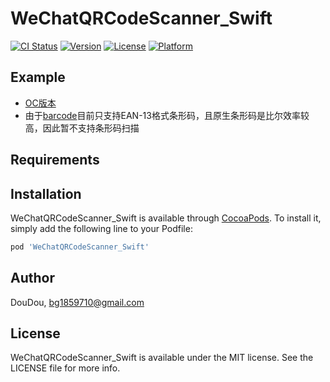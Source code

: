 # WeChatQRCodeScanner_Swift

[![CI Status](https://img.shields.io/travis/DouDou/WeChatQRCodeScanner_Swift.svg?style=flat)](https://travis-ci.org/DouDou/WeChatQRCodeScanner_Swift)
[![Version](https://img.shields.io/cocoapods/v/WeChatQRCodeScanner_Swift.svg?style=flat)](https://cocoapods.org/pods/WeChatQRCodeScanner_Swift)
[![License](https://img.shields.io/cocoapods/l/WeChatQRCodeScanner_Swift.svg?style=flat)](https://cocoapods.org/pods/WeChatQRCodeScanner_Swift)
[![Platform](https://img.shields.io/cocoapods/p/WeChatQRCodeScanner_Swift.svg?style=flat)](https://cocoapods.org/pods/WeChatQRCodeScanner_Swift)

## Example

* [OC版本](https://github.com/0x1306a94/WeChatQRCodeScanner)
* 由于[barcode](https://github.com/opencv/opencv_contrib/tree/4.x/modules/barcode)目前只支持EAN-13格式条形码，且原生条形码是比尔效率较高，因此暂不支持条形码扫描

## Requirements

## Installation

WeChatQRCodeScanner_Swift is available through [CocoaPods](https://cocoapods.org). To install
it, simply add the following line to your Podfile:

```ruby
pod 'WeChatQRCodeScanner_Swift'
```

## Author

DouDou, bg1859710@gmail.com

## License

WeChatQRCodeScanner_Swift is available under the MIT license. See the LICENSE file for more info.
